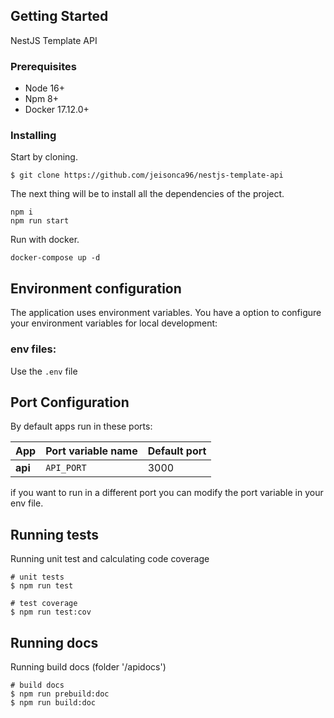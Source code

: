 [circleci-image]: https://img.shields.io/circleci/build/github/nestjs/nest/master?token=abc123def456

## Getting Started

NestJS Template API

### Prerequisites

- Node 16+
- Npm 8+
- Docker 17.12.0+

### Installing

Start by cloning.

```
$ git clone https://github.com/jeisonca96/nestjs-template-api
```

The next thing will be to install all the dependencies of the project.

```
npm i
npm run start
```

Run with docker.

```
docker-compose up -d
```

## Environment configuration

The application uses environment variables.
You have a option to configure your environment variables for local development:
### env files:

Use the `.env` file 

## Port Configuration

By default apps run in these ports:

| App                    | Port variable name           | Default port |
| ---------------------- | ---------------------------- | ------------ |
| **api**                | `API_PORT`                   | 3000         |

if you want to run in a different port you can modify the port variable in your env file.

## Running tests

Running unit test and calculating code coverage

```
# unit tests
$ npm run test

# test coverage
$ npm run test:cov
```

## Running docs

Running build docs (folder '/apidocs')

```
# build docs
$ npm run prebuild:doc
$ npm run build:doc
```
